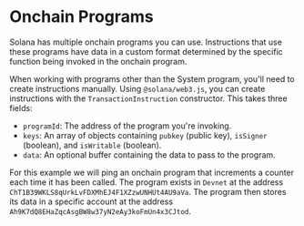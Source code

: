 # Onchain Programs

Solana has multiple onchain programs you can use. Instructions that use these programs have data in a custom format determined by the specific function being invoked in the onchain program.

When working with programs other than the System program, you'll need to create instructions manually. Using `@solana/web3.js`, you can create instructions with the `TransactionInstruction` constructor. This takes three fields:
- `programId`: The address of the program you're invoking.
- `keys`: An array of objects containing `pubkey` (public key), `isSigner` (boolean), and `isWritable` (boolean).
- `data`: An optional buffer containing the data to pass to the program.

For this example we will ping an onchain program that increments a counter each time it has been called. The program exists in `Devnet` at the address `ChT1B39WKLS8qUrkLvFDXMhEJ4F1XZzwUNHUt4AU9aVa`. The program then stores its data in a specific account at the address `Ah9K7dQ8EHaZqcAsgBW8w37yN2eAy3koFmUn4x3CJtod`.